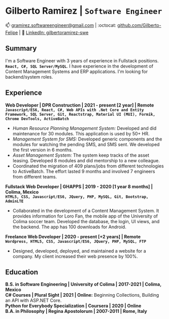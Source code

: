 # Gilberto Ramirez | `Software Engineer`

:mailbox: [gramirez.softwareengineer@gmail.com](#)    |    :octocat: [github.com/Gilberto-Felipe](https://github.com/Gilberto-Felipe)    |   :link: [LinkedIn: gilbertoramirez-swe](https://www.linkedin.com/in/gilbertoramirez-swe/)

## Summary  

I'm a Software Engineer with 3 years of experience in Fullstack positions. **`React, C#, SQL Server/MySQL`**. I have experience in the development of Content Management Systems and ERP applications. I'm looking for backend/system roles.  

## Experience  

**Web Developer | DPR Construction | 2021 - present [2 year] | Remote**  
**`Javascript/ES6, React, C#, Web APIs with .Net Core and Entity Framework, SQL Server, Git, Reactstrap, Material UI (MUI), Formik, Chrome DevTools, ActiveBatch`** 
- *Human Resource Planning Management System:* Developed and did maintenance for 30 modules. This application is used by 50+ HR.
- *Management System for SMS:* Developed generic components and the modules for watching the pending SMS, and SMS sent. We developed the first version in 6 months.
- *Asset Management System:* The system keep tracks of the asset leasing. Developed 8 modules and did mentorship to a new colleague. 
- Coordinated the migration of 409 plans/jobs from different technologies to ActiveBatch. The effort lasted 9 months and involved 7 engineers from different teams. 

**Fullstack Web Developer | GHAPPS | 2019 - 2020 [1 year 8 months] | Colima, Mexico**  
**`HTML5, CSS, Javascript/ES6, JQuery, PHP, MySQL, Git, Bootstrap, AdminLTE`**
- Collaborated in the development of a Content Management System. It provides information for Loro Fan, the mobile app of the University of Colima soccer team. Developed the database, the login, UI views, and the backend. The app has 100 downloads for Android.   

**Freelance Web Developer | 2020 - present [+2 years] | Remote**  
**`Wordpress, HTML5, CSS, Javascript/ES6, JQuery, PHP, MySQL, FTP`**
- Designed, developed, deployed, and maintained a website for a company. My client increased their web presence by 100%.  

## Education  
**B.S. in Software Engineering | University of Colima | 2017-2021 | Colima, Mexico**  
**C# Courses | Plural Sight | 2021 | Online:** Beginning Collections, Building an API with ASP.NET Core.  
**Python for Everybody Specialization | Coursera | 2020 | Online**  
**B.A. in Philosophy | Regina Apostolorum | 2007-2011 | Rome, Italy**  